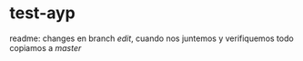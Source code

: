 # test-ayp

readme: changes en branch *edit*, cuando nos juntemos y verifiquemos todo copiamos a *master*
